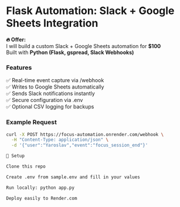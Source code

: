 # Flask Automation: Slack + Google Sheets Integration

**🔥 Offer:**  
I will build a custom Slack + Google Sheets automation for **$100**  
Built with **Python (Flask, gspread, Slack Webhooks)**  

### Features
✅ Real-time event capture via /webhook  
✅ Writes to Google Sheets automatically  
✅ Sends Slack notifications instantly  
✅ Secure configuration via .env  
✅ Optional CSV logging for backups  

### Example Request
```bash
curl -X POST https://focus-automation.onrender.com/webhook \
  -H "Content-Type: application/json" \
  -d '{"user":"Yaroslav","event":"focus_session_end"}'

🧰 Setup

Clone this repo

Create .env from sample.env and fill in your values

Run locally: python app.py

Deploy easily to Render.com
